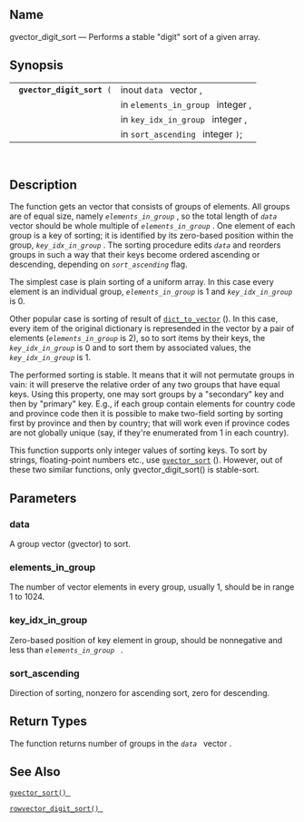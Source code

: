 <div id="fn_gvector_digit_sort" class="refentry">

<div class="titlepage">

</div>

<div class="refnamediv">

## Name

gvector_digit_sort — Performs a stable "digit" sort of a given array.

</div>

<div class="refsynopsisdiv">

## Synopsis

<div id="fsyn_gvector_digit_sort" class="funcsynopsis">

|                                 |                                   |
|---------------------------------|-----------------------------------|
| ` `**`gvector_digit_sort`**` (` | inout `data ` vector ,            |
|                                 | in `elements_in_group ` integer , |
|                                 | in `key_idx_in_group ` integer ,  |
|                                 | in `sort_ascending ` integer `)`; |

<div class="funcprototype-spacer">

 

</div>

</div>

</div>

<div id="desc_gvector_digit_sort" class="refsect1">

## Description

The function gets an vector that consists of groups of elements. All
groups are of equal size, namely *`elements_in_group`* , so the total
length of *`data`* vector should be whole multiple of
*`elements_in_group`* . One element of each group is a key of sorting;
it is identified by its zero-based position within the group,
*`key_idx_in_group`* . The sorting procedure edits *`data`* and reorders
groups in such a way that their keys become ordered ascending or
descending, depending on *`sort_ascending`* flag.

The simplest case is plain sorting of a uniform array. In this case
every element is an individual group, *`elements_in_group`* is 1 and
*`key_idx_in_group`* is 0.

Other popular case is sorting of result of
<a href="fn_dict_to_vector.html" class="link"
title="dict_to_vector"><code class="function">dict_to_vector</code></a>
(). In this case, every item of the original dictionary is represended
in the vector by a pair of elements (*`elements_in_group`* is 2), so to
sort items by their keys, the *`key_idx_in_group`* is 0 and to sort them
by associated values, the *`key_idx_in_group`* is 1.

The performed sorting is stable. It means that it will not permutate
groups in vain: it will preserve the relative order of any two groups
that have equal keys. Using this property, one may sort groups by a
"secondary" key and then by "primary" key. E.g., if each group contain
elements for country code and province code then it is possible to make
two-field sorting by sorting first by province and then by country; that
will work even if province codes are not globally unique (say, if
they're enumerated from 1 in each country).

This function supports only integer values of sorting keys. To sort by
strings, floating-point numbers etc., use
<a href="fn_gvector_sort.html" class="link" title="gvector_sort"><code
class="function">gvector_sort</code></a> (). However, out of these two
similar functions, only gvector_digit_sort() is stable-sort.

</div>

<div id="params_gvector_digit_sort" class="refsect1">

## Parameters

<div id="id90294" class="refsect2">

### data

A group vector (gvector) to sort.

</div>

<div id="id90297" class="refsect2">

### elements_in_group

The number of vector elements in every group, usually 1, should be in
range 1 to 1024.

</div>

<div id="id90300" class="refsect2">

### key_idx_in_group

Zero-based position of key element in group, should be nonnegative and
less than *`elements_in_group `* .

</div>

<div id="id90304" class="refsect2">

### sort_ascending

Direction of sorting, nonzero for ascending sort, zero for descending.

</div>

</div>

<div id="ret_gvector_digit_sort" class="refsect1">

## Return Types

The function returns number of groups in the *`data `* vector .

</div>

<div id="seealso_gvector_digit_sort" class="refsect1">

## See Also

<a href="fn_gvector_sort.html" class="link" title="gvector_sort"><code
class="function">gvector_sort() </code></a>

<a href="fn_rowvector_digit_sort.html" class="link"
title="rowvector_digit_sort"><code
class="function">rowvector_digit_sort() </code></a>

</div>

</div>
